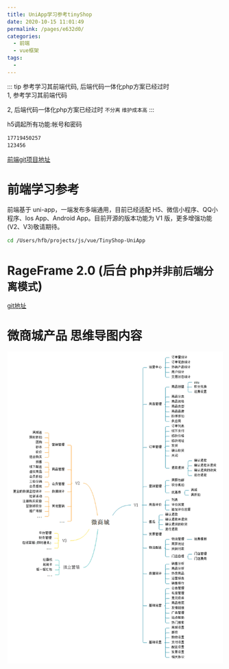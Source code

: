 ```yaml
---
title: UniApp学习参考tinyShop
date: 2020-10-15 11:01:49
permalink: /pages/e632d0/
categories:
  - 前端
  - vue框架
tags:
  - 
---
```


::: tip 参考学习其前端代码, 后端代码一体化php方案已经过时  
1, 参考学习其前端代码

2, 后端代码一体化php方案已经过时 `不分离` `维护成本高`
:::




h5调起所有功能:帐号和密码
``` bash
17719450257
123456
```

[前端git项目地址](https://github.com/stavyan/TinyShop-UniApp)
# 前端学习参考
前端基于 uni-app，一端发布多端通用，目前已经适配 H5、微信小程序、QQ小程序、Ios App、Android App。目前开源的版本功能为 V1 版，更多增强功能(V2、V3)敬请期待。

``` bash
cd /Users/hfb/projects/js/vue/TinyShop-UniApp
```




# RageFrame 2.0  (后台 php`并非前后端分离模式`)
[git地址](https://github.com/jianyan74/rageframe2)


# 微商城产品 思维导图内容
![tinyshop](./minilet/tinyshop.png)


